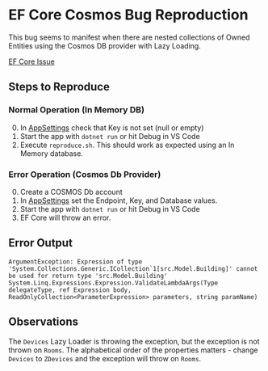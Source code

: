 # EF Core Cosmos Bug Reproduction

This bug seems to manifest when there are nested collections of Owned Entities using the Cosmos DB provider with Lazy Loading.

[EF Core Issue](https://github.com/aspnet/EntityFrameworkCore/issues/19299)

## Steps to Reproduce

### Normal Operation (In Memory DB)

0. In [AppSettings](src/appsettings.Development.json) check that Key is not set (null or empty)
1. Start the app with `dotnet run` or hit Debug in VS Code
2. Execute `reproduce.sh`. This should work as expected using an In Memory database.

### Error Operation (Cosmos Db Provider)

0. Create a COSMOS Db account
1. In [AppSettings](src/appsettings.Development.json) set the Endpoint, Key, and Database values.
2. Start the app with `dotnet run` or hit Debug in VS Code
3. EF Core will throw an error.

## Error Output

```
ArgumentException: Expression of type 'System.Collections.Generic.ICollection`1[src.Model.Building]' cannot be used for return type 'src.Model.Building'
System.Linq.Expressions.Expression.ValidateLambdaArgs(Type delegateType, ref Expression body, ReadOnlyCollection<ParameterExpression> parameters, string paramName)
```

## Observations

The `Devices` Lazy Loader is throwing the exception, but the exception is not thrown on `Rooms`. The alphabetical order of the properties matters - change `Devices` to `ZDevices` and the exception will throw on `Rooms`.

